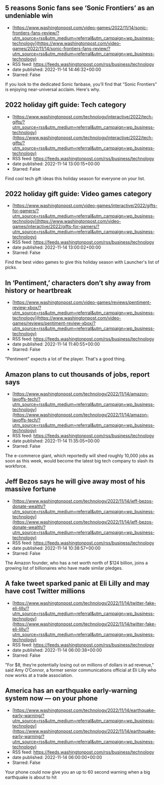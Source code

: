 ## 5 reasons Sonic fans see ‘Sonic Frontiers’ as an undeniable win
 - [https://www.washingtonpost.com/video-games/2022/11/14/sonic-frontiers-fans-review/?utm_source=rss&utm_medium=referral&utm_campaign=wp_business-technology](https://www.washingtonpost.com/video-games/2022/11/14/sonic-frontiers-fans-review/?utm_source=rss&utm_medium=referral&utm_campaign=wp_business-technology)
 - RSS feed: https://feeds.washingtonpost.com/rss/business/technology
 - date published: 2022-11-14 14:46:32+00:00
 - Starred: False

If you look to the dedicated Sonic fanbase, you’ll find that “Sonic Frontiers” is enjoying near-universal acclaim. Here's why.

## 2022 holiday gift guide: Tech category
 - [https://www.washingtonpost.com/technology/interactive/2022/tech-gifts/?utm_source=rss&utm_medium=referral&utm_campaign=wp_business-technology](https://www.washingtonpost.com/technology/interactive/2022/tech-gifts/?utm_source=rss&utm_medium=referral&utm_campaign=wp_business-technology)
 - RSS feed: https://feeds.washingtonpost.com/rss/business/technology
 - date published: 2022-11-14 13:00:15+00:00
 - Starred: False

Find cool tech gift ideas this holiday season for everyone on your list.

## 2022 holiday gift guide: Video games category
 - [https://www.washingtonpost.com/video-games/interactive/2022/gifts-for-gamers/?utm_source=rss&utm_medium=referral&utm_campaign=wp_business-technology](https://www.washingtonpost.com/video-games/interactive/2022/gifts-for-gamers/?utm_source=rss&utm_medium=referral&utm_campaign=wp_business-technology)
 - RSS feed: https://feeds.washingtonpost.com/rss/business/technology
 - date published: 2022-11-14 13:00:02+00:00
 - Starred: False

Find the best video games to give this holiday season with Launcher's list of picks.

## In ‘Pentiment,’ characters don’t shy away from history or heartbreak
 - [https://www.washingtonpost.com/video-games/reviews/pentiment-review-xbox/?utm_source=rss&utm_medium=referral&utm_campaign=wp_business-technology](https://www.washingtonpost.com/video-games/reviews/pentiment-review-xbox/?utm_source=rss&utm_medium=referral&utm_campaign=wp_business-technology)
 - RSS feed: https://feeds.washingtonpost.com/rss/business/technology
 - date published: 2022-11-14 11:40:55+00:00
 - Starred: False

"Pentiment" expects a lot of the player. That's a good thing.

## Amazon plans to cut thousands of jobs, report says
 - [https://www.washingtonpost.com/technology/2022/11/14/amazon-layoffs-tech/?utm_source=rss&utm_medium=referral&utm_campaign=wp_business-technology](https://www.washingtonpost.com/technology/2022/11/14/amazon-layoffs-tech/?utm_source=rss&utm_medium=referral&utm_campaign=wp_business-technology)
 - RSS feed: https://feeds.washingtonpost.com/rss/business/technology
 - date published: 2022-11-14 11:35:05+00:00
 - Starred: False

The e-commerce giant, which reportedly will shed roughly 10,000 jobs as soon as this week, would become the latest big tech company to slash its workforce.

## Jeff Bezos says he will give away most of his massive fortune
 - [https://www.washingtonpost.com/technology/2022/11/14/jeff-bezos-donate-wealth/?utm_source=rss&utm_medium=referral&utm_campaign=wp_business-technology](https://www.washingtonpost.com/technology/2022/11/14/jeff-bezos-donate-wealth/?utm_source=rss&utm_medium=referral&utm_campaign=wp_business-technology)
 - RSS feed: https://feeds.washingtonpost.com/rss/business/technology
 - date published: 2022-11-14 10:38:57+00:00
 - Starred: False

The Amazon founder, who has a net worth north of $124 billion, joins a growing list of billionaires who have made similar pledges.

## A fake tweet sparked panic at Eli Lilly and may have cost Twitter millions
 - [https://www.washingtonpost.com/technology/2022/11/14/twitter-fake-eli-lilly/?utm_source=rss&utm_medium=referral&utm_campaign=wp_business-technology](https://www.washingtonpost.com/technology/2022/11/14/twitter-fake-eli-lilly/?utm_source=rss&utm_medium=referral&utm_campaign=wp_business-technology)
 - RSS feed: https://feeds.washingtonpost.com/rss/business/technology
 - date published: 2022-11-14 06:00:38+00:00
 - Starred: False

"For $8, they’re potentially losing out on millions of dollars in ad revenue," said Amy O’Connor, a former senior communications official at Eli Lilly who now works at a trade association.

## America has an earthquake early-warning system now — on your phone
 - [https://www.washingtonpost.com/technology/2022/11/14/earthquake-early-warning/?utm_source=rss&utm_medium=referral&utm_campaign=wp_business-technology](https://www.washingtonpost.com/technology/2022/11/14/earthquake-early-warning/?utm_source=rss&utm_medium=referral&utm_campaign=wp_business-technology)
 - RSS feed: https://feeds.washingtonpost.com/rss/business/technology
 - date published: 2022-11-14 06:00:00+00:00
 - Starred: False

Your phone could now give you an up to 60 second warning when a big earthquake is about to hit
